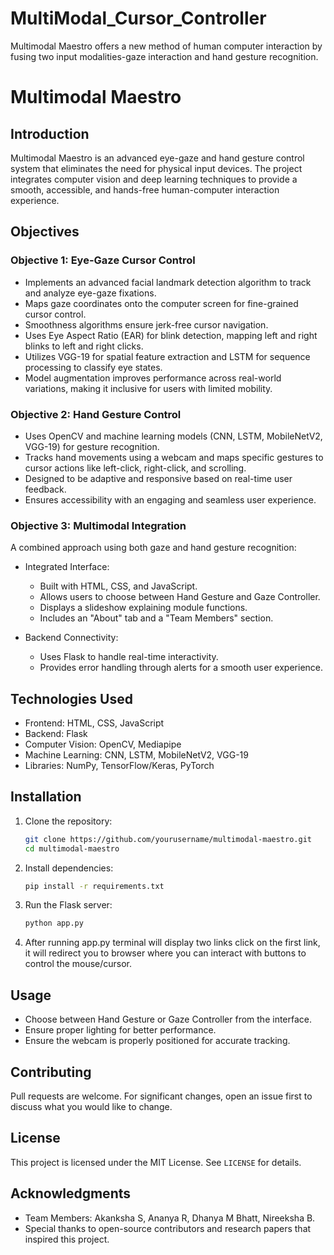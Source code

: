 # MultiModal_Cursor_Controller
Multimodal Maestro offers a new method of human computer interaction by fusing two input modalities-gaze interaction and hand gesture recognition.

# Multimodal Maestro

## Introduction
Multimodal Maestro is an advanced eye-gaze and hand gesture control system that eliminates the need for physical input devices. The project integrates computer vision and deep learning techniques to provide a smooth, accessible, and hands-free human-computer interaction experience.

## Objectives

### Objective 1: Eye-Gaze Cursor Control
- Implements an advanced facial landmark detection algorithm to track and analyze eye-gaze fixations.
- Maps gaze coordinates onto the computer screen for fine-grained cursor control.
- Smoothness algorithms ensure jerk-free cursor navigation.
- Uses Eye Aspect Ratio (EAR) for blink detection, mapping left and right blinks to left and right clicks.
- Utilizes VGG-19 for spatial feature extraction and LSTM for sequence processing to classify eye states.
- Model augmentation improves performance across real-world variations, making it inclusive for users with limited mobility.

### Objective 2: Hand Gesture Control
- Uses OpenCV and machine learning models (CNN, LSTM, MobileNetV2, VGG-19) for gesture recognition.
- Tracks hand movements using a webcam and maps specific gestures to cursor actions like left-click, right-click, and scrolling.
- Designed to be adaptive and responsive based on real-time user feedback.
- Ensures accessibility with an engaging and seamless user experience.

### Objective 3: Multimodal Integration
A combined approach using both gaze and hand gesture recognition:

- Integrated Interface:
  - Built with HTML, CSS, and JavaScript.
  - Allows users to choose between Hand Gesture and Gaze Controller.
  - Displays a slideshow explaining module functions.
  - Includes an "About" tab and a "Team Members" section.

- Backend Connectivity:
  - Uses Flask to handle real-time interactivity.
  - Provides error handling through alerts for a smooth user experience.

## Technologies Used
- Frontend: HTML, CSS, JavaScript
- Backend: Flask
- Computer Vision: OpenCV, Mediapipe
- Machine Learning: CNN, LSTM, MobileNetV2, VGG-19
- Libraries: NumPy, TensorFlow/Keras, PyTorch

## Installation
1. Clone the repository:
   ```sh
   git clone https://github.com/yourusername/multimodal-maestro.git
   cd multimodal-maestro
   ```
2. Install dependencies:
   ```sh
   pip install -r requirements.txt
   ```
3. Run the Flask server:
   ```sh
   python app.py
   ```
4. After running app.py terminal will display two links click on the first link, it will redirect you to browser where you can interact with buttons to control the mouse/cursor.

## Usage
- Choose between Hand Gesture or Gaze Controller from the interface.
- Ensure proper lighting for better performance.
- Ensure the webcam is properly positioned for accurate tracking.

## Contributing
Pull requests are welcome. For significant changes, open an issue first to discuss what you would like to change.

## License
This project is licensed under the MIT License. See `LICENSE` for details.

## Acknowledgments
- Team Members: Akanksha S, Ananya R, Dhanya M Bhatt, Nireeksha B.
- Special thanks to open-source contributors and research papers that inspired this project.
